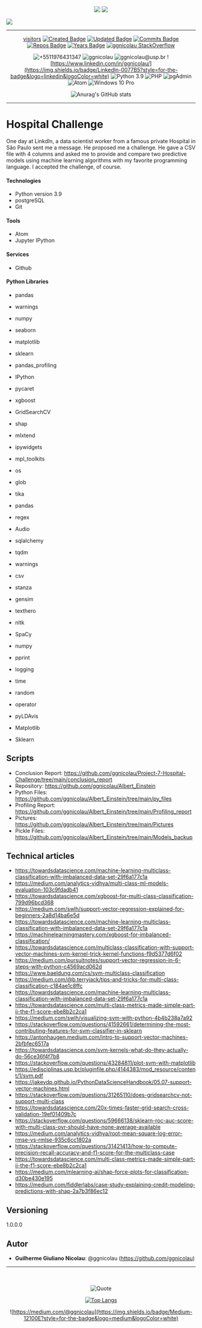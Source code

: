 <div align="center">
<img src="https://coursereport-production.imgix.net/uploads/school/logo/84/original/logo-ironhack-blue.png?w=200&h=200&dpr=1&q=75">
<img src="https://encrypted-tbn0.gstatic.com/images?q=tbn:ANd9GcTx0OPgRAs3027QxPjMtXI-1UtLxObz5x6rpvb5bVfEASQJ19fs9Bi14CLOOwwhtJoYXw&usqp=CAU">
</div>


<div align="left">

[![](https://readme-typing-svg.herokuapp.com/)](https://git.io/typing-svg)
</div>
<!--GITHUB_ACTIVITY:{"rows": 5}-->

---

<div align="center">

[visitors](https://visitor-badge.glitch.me/badge?page_id=ggnicolau.visitor-badge)
[![Created Badge](https://badges.pufler.dev/created/ggnicolau/Project-7-Hospital-Challenge)](https://badges.pufler.dev)
[![Updated Badge](https://badges.pufler.dev/updated/ggnicolau/Project-7-Hospital-Challenge)](https://badges.pufler.dev)
[![Commits Badge](https://badges.pufler.dev/commits/monthly/ggnicolau)](https://badges.pufler.dev)
[![Repos Badge](https://badges.pufler.dev/repos/ggnicolau)](https://badges.pufler.dev)
[![Years Badge](https://badges.pufler.dev/years/ggnicolau)](https://badges.pufler.dev)
[![ggnicolau StackOverflow](https://stackoverflow-badge.vercel.app/?userID=15673147)](https://stackoverflow.com/users/15673147/ggnicolau)

![+5511976431347](https://img.shields.io/badge/WhatsApp-25D366?style=for-the-badge&logo=whatsapp&logoColor=white)
![ggnicolau](https://img.shields.io/badge/Slack-4A154B?style=for-the-badge&logo=slack&logoColor=white)
![ggnicolau@usp.br](https://img.shields.io/badge/Gmail-D14836?style=for-the-badge&logo=gmail&logoColor=white)
![https://www.linkedin.com/in/ggnicolau/](https://img.shields.io/badge/LinkedIn-0077B5?style=for-the-badge&logo=linkedin&logoColor=white)
![Python 3.9](https://img.shields.io/badge/Python-3776AB?style=for-the-badge&logo=python&logoColor=white)
![PHP](https://img.shields.io/badge/PHP-777BB4?style=for-the-badge&logo=php&logoColor=white)
![pgAdmin](https://img.shields.io/badge/PostgreSQL-316192?style=for-the-badge&logo=postgresql&logoColor=white)
![Atom](https://img.shields.io/badge/Atom-66595C?style=for-the-badge&logo=Atom&logoColor=white)
![Windows 10 Pro](https://img.shields.io/badge/Windows-0078D6?style=for-the-badge&logo=windows&logoColor=white)

![Anurag's GitHub stats](https://github-readme-stats.vercel.app/api?username=ggnicolau&show_icons=true&theme=darcula)
</div>
<!--GITHUB_ACTIVITY:{"rows": 5}-->

---

<div align="left">
<div class=''text-justify''>

# Hospital Challenge
One day at LinkdIn, a data scientist worker from a famous private Hospital in São Paulo sent me a message. He proposed me a challenge. He gave a CSV file with 4 columns and asked me to provide and compare two predictive models using machine learning algorithms with my favorite programming language. I accepted the challenge, of course.

#### Technologies
* Python version  3.9
* postgreSQL
* Git


#### Tools
* Atom
* Jupyter IPython

#### Services
* Github

#### Python Libraries
* pandas
* warnings
* numpy
* seaborn
* matplotlib
* sklearn
* pandas_profiling
* IPython
* pycaret
* xgboost
* GridSearchCV
* shap
* mlxtend
* ipywidgets
* mpl_toolkits










* os
* glob
* tika
* pandas
* regex
* Audio
* sqlalchemy
* tqdm
* warnings
* csv
* stanza
* gensim
* texthero
* nltk
* SpaCy
* numpy
* pprint
* logging
* time
* random
* operator
* pyLDAvis
* Matplotlib
* Sklearn


## Scripts
* Conclusion Report: https://github.com/ggnicolau/Project-7-Hospital-Challenge/tree/main/conclusion_report
* Repository: https://github.com/ggnicolau/Albert_Einstein
* Python Files: https://github.com/ggnicolau/Albert_Einstein/tree/main/py_files
* Profiling Report:  https://github.com/ggnicolau/Albert_Einstein/tree/main/Profiling_report
* Pictures: https://github.com/ggnicolau/Albert_Einstein/tree/main/Pictures
* Pickle Files: https://github.com/ggnicolau/Albert_Einstein/tree/main/Models_backup


## Technical articles

* https://towardsdatascience.com/machine-learning-multiclass-classification-with-imbalanced-data-set-29f6a177c1a
* https://medium.com/analytics-vidhya/multi-class-ml-models-evaluation-103c9fdadb41
* https://towardsdatascience.com/xgboost-for-multi-class-classification-799d96bcd368
* https://medium.com/swlh/support-vector-regression-explained-for-beginners-2a8d14ba6e5d
* https://towardsdatascience.com/machine-learning-multiclass-classification-with-imbalanced-data-set-29f6a177c1a
* https://machinelearningmastery.com/xgboost-for-imbalanced-classification/
* https://towardsdatascience.com/multiclass-classification-with-support-vector-machines-svm-kernel-trick-kernel-functions-f9d5377d6f02
* https://medium.com/pursuitnotes/support-vector-regression-in-6-steps-with-python-c4569acd062d
* https://www.baeldung.com/cs/svm-multiclass-classification
* https://medium.com/@b.terryjack/tips-and-tricks-for-multi-class-classification-c184ae1c8ffc
* https://towardsdatascience.com/machine-learning-multiclass-classification-with-imbalanced-data-set-29f6a177c1a
* https://towardsdatascience.com/multi-class-metrics-made-simple-part-ii-the-f1-score-ebe8b2c2ca1
* https://medium.com/swlh/visualizing-svm-with-python-4b4b238a7a92
* https://stackoverflow.com/questions/41592661/determining-the-most-contributing-features-for-svm-classifier-in-sklearn
* https://antonhaugen.medium.com/intro-to-support-vector-machines-2bfbfec6517a
* https://towardsdatascience.com/svm-kernels-what-do-they-actually-do-56ce36f4f7b8
* https://stackoverflow.com/questions/43284811/plot-svm-with-matplotlib
* https://edisciplinas.usp.br/pluginfile.php/4144383/mod_resource/content/1/svm.pdf
* https://jakevdp.github.io/PythonDataScienceHandbook/05.07-support-vector-machines.html
* https://stackoverflow.com/questions/31265110/does-gridsearchcv-not-support-multi-class
* https://towardsdatascience.com/20x-times-faster-grid-search-cross-validation-19ef01409b7c
* https://stackoverflow.com/questions/59666138/sklearn-roc-auc-score-with-multi-class-ovr-should-have-none-average-available
* https://medium.com/analytics-vidhya/root-mean-square-log-error-rmse-vs-rmlse-935c6cc1802a
* https://stackoverflow.com/questions/31421413/how-to-compute-precision-recall-accuracy-and-f1-score-for-the-multiclass-case
* https://towardsdatascience.com/multi-class-metrics-made-simple-part-ii-the-f1-score-ebe8b2c2ca1
* https://medium.com/mlearning-ai/shap-force-plots-for-classification-d30be430e195
* https://medium.com/fiddlerlabs/case-study-explaining-credit-modeling-predictions-with-shap-2a7b3f86ec12


## Versioning

1.0.0.0

## Autor

* **Guilherme Giuliano Nicolau**: @ggnicolau (https://github.com/ggnicolau)

</div>

<!--GITHUB_ACTIVITY:{"rows": 5}-->

---

<div align="center">

<br/><br/>
![Quote](https://github-readme-quotes.herokuapp.com/quote?theme=dark&animation=grow_out_in)

[![Top Langs](https://github-readme-stats.vercel.app/api/top-langs/?username=ggnicolau&layout=compact)](https://github.com/anuraghazra/github-readme-stats)

![https://medium.com/@ggnicolau](https://img.shields.io/badge/Medium-12100E?style=for-the-badge&logo=medium&logoColor=white)


</div>

